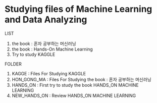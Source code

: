 # Studying files of Machine Learning and Data Analyzing 


LIST
1. the book : 혼자 공부하는 머신러닝
2. the book : Hands-On Machine Learning
3. Try to study KAGGLE

FOLDER
1. KAGGE : Files For Studying KAGGLE
2. HON_GONG_MA : Files For Studying the book : 혼자 공부하는 머신러닝
3. HANDS_ON : First try to study the book HANDS_ON MACHINE LEARNING
4. NEW_HANDS_ON : Review HANDS_ON MACHINE LEARNING

